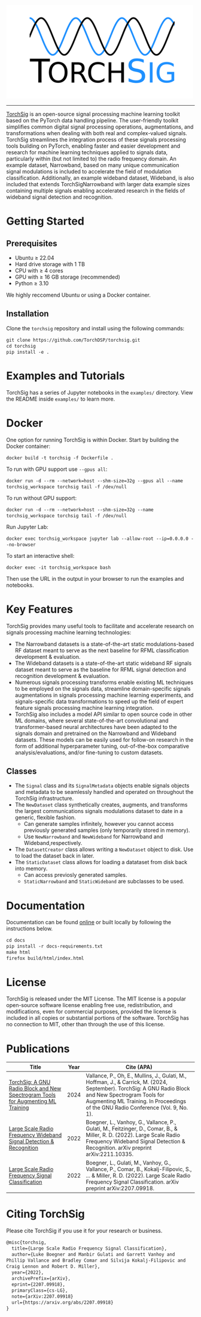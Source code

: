 <a align="center" href="https://torchsig.com">
    <picture>
        <source media="(prefers-color-scheme: dark)" srcset="docs/torchsig_logo_white_dodgerblue.png">
        <img src="docs/logo.png" width="500">
    </picture>
</a>

-----

[TorchSig](https://torchsig.com) is an open-source signal processing machine learning toolkit based on the PyTorch data handling pipeline. The user-friendly toolkit simplifies common digital signal processing operations, augmentations, and transformations when dealing with both real and complex-valued signals. TorchSig streamlines the integration process of these signals processing tools building on PyTorch, enabling faster and easier development and research for machine learning techniques applied to signals data, particularly within (but not limited to) the radio frequency domain. An example dataset, Narrowband, based on many unique communication signal modulations is included to accelerate the field of modulation classification. Additionally, an example wideband dataset, Wideband, is also included that extends TorchSigNarrowband with larger data example sizes containing multiple signals enabling accelerated research in the fields of wideband signal detection and recognition.

# Getting Started

## Prerequisites
- Ubuntu &ge; 22.04
- Hard drive storage with 1 TB
- CPU with &ge; 4 cores
- GPU with &ge; 16 GB storage (recommended)
- Python &ge; 3.10

We highly reccomend Ubuntu or using a Docker container.

## Installation
Clone the `torchsig` repository and install using the following commands:
```
git clone https://github.com/TorchDSP/torchsig.git
cd torchsig
pip install -e .
```
 
# Examples and Tutorials

TorchSig has a series of Jupyter notebooks in the `examples/` directory. View the README inside `examples/` to learn more.

# Docker
One option for running TorchSig is within Docker. Start by building the Docker container:

```
docker build -t torchsig -f Dockerfile .
```

To run with GPU support use `--gpus all`:
```
docker run -d --rm --network=host --shm-size=32g --gpus all --name torchsig_workspace torchsig tail -f /dev/null
```

To run without GPU support:
```
docker run -d --rm --network=host --shm-size=32g --name torchsig_workspace torchsig tail -f /dev/null
```

Run Jupyter Lab:
```
docker exec torchsig_workspace jupyter lab --allow-root --ip=0.0.0.0 --no-browser
```

To start an interactive shell:
```
docker exec -it torchsig_workspace bash
```

Then use the URL in the output in your browser to run the examples and notebooks.


# Key Features
TorchSig provides many useful tools to facilitate and accelerate research on signals processing machine learning technologies:
- The Narrowband datasets is a state-of-the-art static modulations-based RF dataset meant to serve as the next baseline for RFML classification development & evaluation.
- The Wideband datasets is a state-of-the-art static wideband RF signals dataset meant to serve as the baseline for RFML signal detection and recognition development & evaluation.
- Numerous signals processing transforms enable existing ML techniques to be employed on the signals data, streamline domain-specific signals augmentations in signals processing machine learning experiments, and signals-specific data transformations to speed up the field of expert feature signals processing machine learning integration.
- TorchSig also includes a model API similar to open source code in other ML domains, where several state-of-the-art convolutional and transformer-based neural architectures have been adapted to the signals domain and pretrained on the Narrowband and Wideband datasets. These models can be easily used for follow-on research in the form of additional hyperparameter tuning, out-of-the-box comparative analysis/evaluations, and/or fine-tuning to custom datasets.

## Classes
- The `Signal` class and its `SignalMetadata` objects enable signals objects and metadata to be seamlessly handled and operated on throughout the TorchSig infrastructure.
- The `NewDataset` class synthetically creates, augments, and transforms the largest communications signals modulations dataset to date in a generic, flexible fashion.
  - Can generate samples infinitely, however you cannot access previously generated samples (only temporarily stored in memory).
  - Use `NewNarrowband` and `NewWideband` for Narrowband and Wideband,respectively.
- The `DatasetCreator` class allows writing a `NewDataset` object to disk. Use to load the dataset back in later.
- The `StaticDataset` class allows for loading a datataset from disk back into memory.
  - Can access previosly generated samples.
  - `StaticNarrowband` and `StaticWideband` are subclasses to be used.




# Documentation
Documentation can be found [online](https://torchsig.readthedocs.io/en/latest/) or built locally by following the instructions below.
```
cd docs
pip install -r docs-requirements.txt
make html
firefox build/html/index.html
```


# License
TorchSig is released under the MIT License. The MIT license is a popular open-source software license enabling free use, redistribution, and modifications, even for commercial purposes, provided the license is included in all copies or substantial portions of the software. TorchSig has no connection to MIT, other than through the use of this license.

# Publications
| Title | Year  | Cite (APA) |
| ----- | ----  | ---------- |
| [TorchSig: A GNU Radio Block and New Spectrogram Tools for Augmenting ML Training](https://events.gnuradio.org/event/24/contributions/628/) | 2024 | Vallance, P., Oh, E., Mullins, J., Gulati, M., Hoffman, J., & Carrick, M. (2024, September). TorchSig: A GNU Radio Block and New Spectrogram Tools for Augmenting ML Training. In Proceedings of the GNU Radio Conference (Vol. 9, No. 1). |
| [Large Scale Radio Frequency Wideband Signal Detection & Recognition](https://doi.org/10.48550/arXiv.2211.10335)| 2022 | Boegner, L., Vanhoy, G., Vallance, P., Gulati, M., Feitzinger, D., Comar, B., & Miller, R. D. (2022). Large Scale Radio Frequency Wideband Signal Detection & Recognition. arXiv preprint arXiv:2211.10335. |
| [Large Scale Radio Frequency Signal Classification](https://doi.org/10.48550/arXiv.2207.09918) | 2022 | Boegner, L., Gulati, M., Vanhoy, G., Vallance, P., Comar, B., Kokalj-Filipovic, S., ... & Miller, R. D. (2022). Large Scale Radio Frequency Signal Classification. arXiv preprint arXiv:2207.09918. |


# Citing TorchSig

Please cite TorchSig if you use it for your research or business.

```bibtext
@misc{torchsig,
  title={Large Scale Radio Frequency Signal Classification},
  author={Luke Boegner and Manbir Gulati and Garrett Vanhoy and Phillip Vallance and Bradley Comar and Silvija Kokalj-Filipovic and Craig Lennon and Robert D. Miller},
  year={2022},
  archivePrefix={arXiv},
  eprint={2207.09918},
  primaryClass={cs-LG},
  note={arXiv:2207.09918}
  url={https://arxiv.org/abs/2207.09918}
}
```
